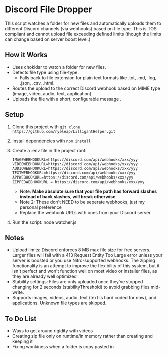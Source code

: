 # Discord File Dropper

This script watches a folder for new files and automatically uploads them to different Discord channels (via webhooks) based on file type. This is TOS compliant and cannot upload file exceeding defined limits (though the limits can change based on server boost level.)

## How it Works
- Uses chokidar to watch a folder for new files.
- Detects file type using file-type.  
  - Falls back to file extension for plain text formats like .txt, .md, .log, .json, .csv, .html.
- Routes the upload to the correct Discord webhook based on MIME type (image, video, audio, text, application).
- Uploads the file with a short, configurable message .

## Setup
1. Clone this project with ```git clone https://github.com/ryeleap/LilligantHelper.git``` 
2. Install dependencies with ```npm install```
3. Create a .env file in the project root:
   ```FOLDERPATH=C:/InsertFolderPathHere
   IMAGEWEBHOOKURL=https://discord.com/api/webhooks/xxx/yyy
   VIDEOWEBHOOKURL=https://discord.com/api/webhooks/xxx/yyy
   AUDIOWEBHOOKURL=https://discord.com/api/webhooks/xxx/yyy
   TEXTWEBHOOKURL=https://discord.com/api/webhooks/xxx/yyy
   APPWEBHOOKURL=https://discord.com/api/webhooks/xxx/yyy
   ZIPPEDWEBHOOKURL = https://discord.com/api/webhooks/xxx/yyy
   ```

   - Note: **Make absolute sure that your file path has forward slashes instead of back slashes, will break otherwise**
   - Note 2: These don't NEED to be seperate webhooks, just my personal preference
   - Replace the webhook URLs with ones from your Discord server.

4. Run the script:
   node watcher.js

## Notes
- Upload limits: Discord enforces 8 MB max file size for free servers. Larger files will fail with a 413 Request Entity Too Large error unless your server is boosted or you use Nitro-supported webhooks. The zipping functionality is an attempt to improve the flexibility of this system, but it isn't perfect and won't function well on most video or installer files, as they are already well optimized
- Stability settings: Files are only uploaded once they’ve stopped changing for 2 seconds (stabilityThreshold) to avoid grabbing files mid-write.  
- Supports images, videos, audio, text (text is hard coded for now), and applications. Unknown file types are skipped.

## To Do List
- Ways to get around rigidity with videos
- Creating zip file only on runtime/in memory rather than creating and keeping it
- Fixing wonkiness when a folder is copy pasted in
